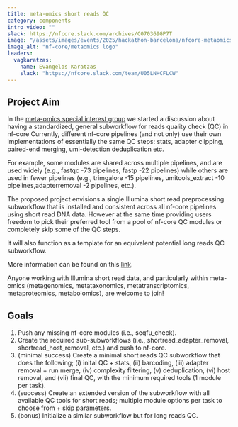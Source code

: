 ```yaml
---
title: meta-omics short reads QC
category: components
intro_video: ""
slack: https://nfcore.slack.com/archives/C070369GP7T
image: "/assets/images/events/2025/hackathon-barcelona/nfcore-metaomics_logo.png"
image_alt: "nf-core/metaomics logo"
leaders:
  vagkaratzas:
    name: Evangelos Karatzas
    slack: "https://nfcore.slack.com/team/U05LNHCFLCW"
---
```


## Project Aim

In the [meta-omics special interest group](https://nf-co.re/special-interest-groups/meta-omics) we started a discussion about having a standardized, general subworkflow for reads quality check (QC) in nf-core
 Currently, different nf-core pipelines (and not only) use their own implementations of essentially the same QC steps: stats, adapter clipping, paired-end merging, umi-detection deduplication etc.

For example, some modules are shared across multiple pipelines, and are used widely (e.g., fastqc -73 pipelines, fastp -22 pipelines) while others are used in fewer pipelines (e.g., trimgalore -15 pipelines, umitools_extract -10 pipelines,adapterremoval -2 pipelines, etc.).

The proposed project envisions a single Illumina short read preprocessing subworkflow that is installed and consistent across all nf-core pipelines using short read DNA data. However at the same time providing users freedom to pick their preferred tool from a pool of nf-core QC modules or completely skip some of the QC steps. 

It will also function as a template for an equivalent potential long reads QC subworkflow.

More information can be found on this [link](https://hackmd.io/@nf-core/S1NVXogilg).

Anyone working with Illumina short read data, and particularly within meta-omics (metagenomics, metataxonomics, metatranscriptomics, metaproteomics, metabolomics), are welcome to join!

## Goals

1. Push any missing nf-core modules (i.e., seqfu_check).
2. Create the required sub-subworkflows (i.e., shortread_adapter_removal, shortread_host_removal, etc.) and push to nf-core.
3. (minimal success) Create a minimal short reads QC subworkflow that does the following; (i) inital QC + stats, (ii) barcoding, (iii) adapter removal + run merge, (iv) complexity filtering, (v) deduplication, (vi) host removal, and (vii) final QC, with the minimum required tools (1 module per task).
4. (success) Create an extended version of the subworkflow with all available QC tools for short reads; multiple module options per task to choose from + skip parameters.
5. (bonus) Initialize a similar subworkflow but for long reads QC.

